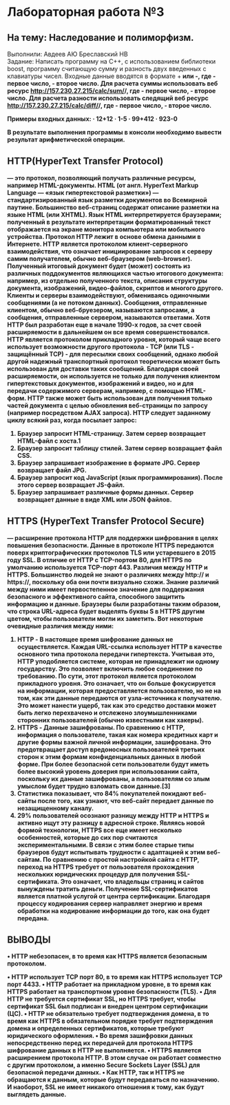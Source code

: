 # Лабораторная работа №3
## На тему: Наследование и полиморфизм.
Выполнили: Авдеев АЮ
              Бреславский НВ  
Задание: Написать программу на С++, с использованием библиотеки boost, программу считающую сумму и разность двух введенных с клавиатуры чисел. 
Входные данные вводятся в формате <a>+<b> или <a>-<b>, где <a> - первое число, <b> - второе число. 
Для расчета суммы использовать веб ресурс http://157.230.27.215/calc/sum/<a>/<b>, где <a> - первое число, <b> - второе число.
Для расчета разности использовать следящий веб ресурс http://157.230.27.215/calc/diff/<a>/<b>, где <a> - первое число, <b> - второе число.

Примеры входных данных:
· 12+12
· 1-5
· 99+412
· 923-0

В результате выполнения программы в консоли необходимо вывести результат арифметической операции.

## HTTP(HyperText Transfer Protocol) 
— это протокол, позволяющий получать различные ресурсы, например HTML-документы. 
**HTML** (от англ. HyperText Markup Language — «язык гипертекстовой разметки») — стандартизированный язык разметки документов во Всемирной паутине. Большинство веб-страниц содержат описание разметки на языке HTML (или XHTML). Язык HTML интерпретируется браузерами; полученный в результате интерпретации форматированный текст отображается на экране монитора компьютера или мобильного устройства.
Протокол HTTP лежит в основе обмена данными в Интернете. HTTP является протоколом клиент-серверного взаимодействия, что означает инициирование запросов к серверу самим получателем, обычно веб-браузером (web-browser). Полученный итоговый документ будет (может) состоять из различных поддокументов являющихся частью итогового документа: например, из отдельно полученного текста, описания структуры документа, изображений, видео-файлов, скриптов и многого другого.
Клиенты и серверы взаимодействуют, обмениваясь одиночными сообщениями (а не потоком данных). Сообщения, отправленные клиентом, обычно веб-бруезером, называются запросами, а сообщения, отправленные сервером, называются ответами.
Хотя HTTP был разработан  еще в начале 1990-х годов, за счет своей расширяемости в дальнейшем он все время совершенствовался.  HTTP является протоколом прикладного уровня, который чаще всего использует возможности другого протокола - TCP (или TLS - защищённый TCP) - для пересылки своих сообщений, однако любой другой надежный транспортный протокол теоретически может быть использован для доставки таких сообщений. Благодаря своей расширяемости, он используется не только для получения клиентом гипертекстовых документов, изображений и видео, но и для передачи содержимого серверам, например, с помощью HTML-форм. HTTP также может быть использован для получения только частей документа с целью обновления веб-страницы по запросу (например посредством AJAX запроса).
HTTP следует заданному циклу всякий раз, когда посылает запрос: 
1.	Браузер запросит HTML-страницу. Затем сервер возвращает HTML-файл с хоста.1
2.	Браузер запросит таблицу стилей. Затем сервер возвращает файл CSS.
3.	Браузер запрашивает изображение в формате JPG. Сервер возвращает файл JPG.
4.	Браузер запросит код JavaScript (язык программирования). После этого сервер возвращает JS-файл.
5.	Браузер запрашивает различные формы данных. Сервер возвращает данные в виде XML или JSON файлов.
## HTTPS (HyperText Transfer Protocol Secure) ##
— расширение протокола HTTP для поддержки шифрования в целях повышения безопасности. Данные в протоколе HTTPS передаются поверх криптографических протоколов TLS или устаревшего в 2015 году SSL. В отличие от HTTP с TCP-портом 80, для HTTPS по умолчанию используется TCP-порт 443.
**Различия между HTTP и HTTPS.**
Большинство людей не знают о различиях между http:// и https://, поскольку оба они почти визуально схожи. Знание различий между ними имеет первостепенное значение для поддержания безопасного и эффективного сайта, способного защитить информацию и данные. Браузеры были разработаны таким образом, что строка URL-адреса будет выделять буквы S в HTTPS другим цветом, чтобы пользователи могли их заметить.
Вот некоторые очевидные различия между ними:
1. HTTP - В настоящее время шифрование данных не осуществляется.
Каждая URL-ссылка использует HTTP в качестве основного типа протокола передачи гипертекста. Учитывая это, HTTP уподобляется системе, которая не принадлежит ни одному государству. Это позволяет включить любое соединение по требованию.
По сути, этот протокол является протоколом прикладного уровня. Это означает, что он больше фокусируется на информации, которая предоставляется пользователю, но не на том, как эти данные передаются от узла-источника к получателю. Это может нанести ущерб, так как это средство доставки может быть легко перехвачено и отслежено злоумышленниками сторонних пользователей (обычно известными как хакеры).
2. HTTPS - Данные зашифрованы.
По сравнению с HTTP, информация о пользователе, такая как номера кредитных карт и другие формы важной личной информации, зашифрована. Это предотвращает доступ вредоносных пользователей третьих сторон к этим формам конфиденциальных данных в любой форме.
При более безопасной сети пользователи будут иметь более высокий уровень доверия при использовании сайта, поскольку их данные зашифрованы, а пользователям со злым умыслом будет трудно взломать свои данные.[3]
3. Статистика показывает, что 84% покупателей покидают веб-сайты после того, как узнают, что веб-сайт передает данные по незащищенному каналу.
4. 29% пользователей осознают разницу между HTTP и HTTPS и активно ищут эту разницу в адресной строке.
Являясь новой формой технологии, HTTPS все еще имеет несколько особенностей, которые до сих пор считаются экспериментальными. В связи с этим более старые типы браузеров будут испытывать трудности с адаптацией к этим веб-сайтам.
По сравнению с простой настройкой сайта с HTTP, переход на HTTPS требует от пользователя прохождения нескольких юридических процедур для получения SSL-сертификата. Это означает, что владельцы страниц и сайтов вынуждены тратить деньги. Получение SSL-сертификатов является платной услугой от центра сертификации.
Благодаря процессу кодирования сервер направляет энергию и время обработки на кодирование информации до того, как она будет передана.
## ВЫВОДЫ ## 
•	HTTP небезопасен, в то время как HTTPS является безопасным протоколом.

•	HTTP использует TCP порт 80, в то время как HTTPS использует TCP порт 4433.
•	HTTP работает на прикладном уровне, в то время как HTTPS работает на транспортном уровне безопасности (TLS).
•	Для HTTP не требуется сертификат SSL, но HTTPS требует, чтобы сертификат SSL был подписан и внедрен центром сертификации (ЦС).
•	HTTP не обязательно требует подтверждения домена, в то время как HTTPS в обязательном порядке требует подтверждения домена и определенных сертификатов, которые требуют юридического оформления.
•	Во время зашифровки данных непосредственно перед их передачей для протокола HTTPS шифрование данных в HTTP не выполняется.
•	HTTPS является расширением протокола HTTP. В этом случае он работает совместно с другим протоколом, а именно Secure Sockets Layer (SSL) для безопасной передачи данных.
•	Как HTTP, так и HTTPS не обращаются к данным, которые будут передаваться по назначению. И наоборот, SSL не имеет никакого отношения к тому, как будут выглядеть данные.
